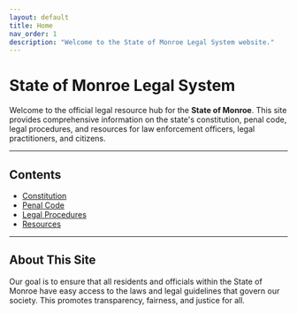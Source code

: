 ```yaml
---
layout: default
title: Home
nav_order: 1
description: "Welcome to the State of Monroe Legal System website."
---
```


# State of Monroe Legal System

Welcome to the official legal resource hub for the **State of Monroe**. This site provides comprehensive information on the state's constitution, penal code, legal procedures, and resources for law enforcement officers, legal practitioners, and citizens.

---

## Contents

- [Constitution](constitution.md)
- [Penal Code](penal-code.md)
- [Legal Procedures](procedures.md)
- [Resources](resources.md)

---

## About This Site

Our goal is to ensure that all residents and officials within the State of Monroe have easy access to the laws and legal guidelines that govern our society. This promotes transparency, fairness, and justice for all.
